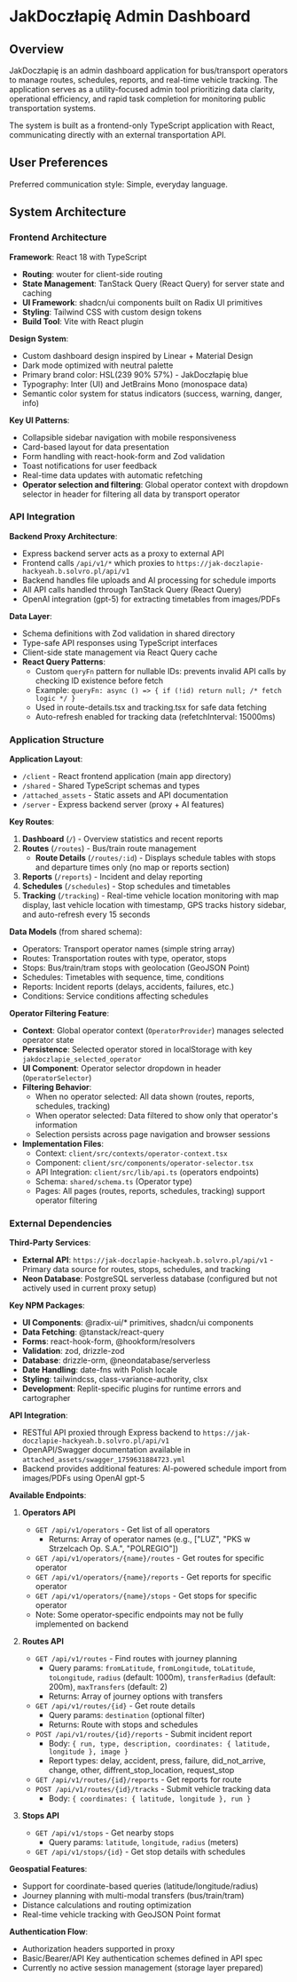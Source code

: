 # JakDoczłapię Admin Dashboard

## Overview

JakDoczłapię is an admin dashboard application for bus/transport operators to manage routes, schedules, reports, and real-time vehicle tracking. The application serves as a utility-focused admin tool prioritizing data clarity, operational efficiency, and rapid task completion for monitoring public transportation systems.

The system is built as a frontend-only TypeScript application with React, communicating directly with an external transportation API.

## User Preferences

Preferred communication style: Simple, everyday language.

## System Architecture

### Frontend Architecture

**Framework**: React 18 with TypeScript
- **Routing**: wouter for client-side routing
- **State Management**: TanStack Query (React Query) for server state and caching
- **UI Framework**: shadcn/ui components built on Radix UI primitives
- **Styling**: Tailwind CSS with custom design tokens
- **Build Tool**: Vite with React plugin

**Design System**:
- Custom dashboard design inspired by Linear + Material Design
- Dark mode optimized with neutral palette
- Primary brand color: HSL(239 90% 57%) - JakDoczłapię blue
- Typography: Inter (UI) and JetBrains Mono (monospace data)
- Semantic color system for status indicators (success, warning, danger, info)

**Key UI Patterns**:
- Collapsible sidebar navigation with mobile responsiveness
- Card-based layout for data presentation
- Form handling with react-hook-form and Zod validation
- Toast notifications for user feedback
- Real-time data updates with automatic refetching
- **Operator selection and filtering**: Global operator context with dropdown selector in header for filtering all data by transport operator

### API Integration

**Backend Proxy Architecture**:
- Express backend server acts as a proxy to external API
- Frontend calls `/api/v1/*` which proxies to `https://jak-doczlapie-hackyeah.b.solvro.pl/api/v1`
- Backend handles file uploads and AI processing for schedule imports
- All API calls handled through TanStack Query (React Query)
- OpenAI integration (gpt-5) for extracting timetables from images/PDFs

**Data Layer**:
- Schema definitions with Zod validation in shared directory
- Type-safe API responses using TypeScript interfaces
- Client-side state management via React Query cache
- **React Query Patterns**:
  - Custom `queryFn` pattern for nullable IDs: prevents invalid API calls by checking ID existence before fetch
  - Example: `queryFn: async () => { if (!id) return null; /* fetch logic */ }`
  - Used in route-details.tsx and tracking.tsx for safe data fetching
  - Auto-refresh enabled for tracking data (refetchInterval: 15000ms)

### Application Structure

**Application Layout**:
- `/client` - React frontend application (main app directory)
- `/shared` - Shared TypeScript schemas and types
- `/attached_assets` - Static assets and API documentation
- `/server` - Express backend server (proxy + AI features)

**Key Routes**:
1. **Dashboard** (`/`) - Overview statistics and recent reports
2. **Routes** (`/routes`) - Bus/train route management
   - **Route Details** (`/routes/:id`) - Displays schedule tables with stops and departure times only (no map or reports section)
3. **Reports** (`/reports`) - Incident and delay reporting
4. **Schedules** (`/schedules`) - Stop schedules and timetables
5. **Tracking** (`/tracking`) - Real-time vehicle location monitoring with map display, last vehicle location with timestamp, GPS tracks history sidebar, and auto-refresh every 15 seconds

**Data Models** (from shared schema):
- Operators: Transport operator names (simple string array)
- Routes: Transportation routes with type, operator, stops
- Stops: Bus/train/tram stops with geolocation (GeoJSON Point)
- Schedules: Timetables with sequence, time, conditions
- Reports: Incident reports (delays, accidents, failures, etc.)
- Conditions: Service conditions affecting schedules

**Operator Filtering Feature**:
- **Context**: Global operator context (`OperatorProvider`) manages selected operator state
- **Persistence**: Selected operator stored in localStorage with key `jakdoczlapie_selected_operator`
- **UI Component**: Operator selector dropdown in header (`OperatorSelector`)
- **Filtering Behavior**:
  - When no operator selected: All data shown (routes, reports, schedules, tracking)
  - When operator selected: Data filtered to show only that operator's information
  - Selection persists across page navigation and browser sessions
- **Implementation Files**:
  - Context: `client/src/contexts/operator-context.tsx`
  - Component: `client/src/components/operator-selector.tsx`
  - API Integration: `client/src/lib/api.ts` (operators endpoints)
  - Schema: `shared/schema.ts` (Operator type)
  - Pages: All pages (routes, reports, schedules, tracking) support operator filtering

### External Dependencies

**Third-Party Services**:
- **External API**: `https://jak-doczlapie-hackyeah.b.solvro.pl/api/v1` - Primary data source for routes, stops, schedules, and tracking
- **Neon Database**: PostgreSQL serverless database (configured but not actively used in current proxy setup)

**Key NPM Packages**:
- **UI Components**: @radix-ui/* primitives, shadcn/ui components
- **Data Fetching**: @tanstack/react-query
- **Forms**: react-hook-form, @hookform/resolvers
- **Validation**: zod, drizzle-zod
- **Database**: drizzle-orm, @neondatabase/serverless
- **Date Handling**: date-fns with Polish locale
- **Styling**: tailwindcss, class-variance-authority, clsx
- **Development**: Replit-specific plugins for runtime errors and cartographer

**API Integration**:
- RESTful API proxied through Express backend to `https://jak-doczlapie-hackyeah.b.solvro.pl/api/v1`
- OpenAPI/Swagger documentation available in `attached_assets/swagger_1759631884723.yml`
- Backend provides additional features: AI-powered schedule import from images/PDFs using OpenAI gpt-5

**Available Endpoints**:

1. **Operators API**
   - `GET /api/v1/operators` - Get list of all operators
     - Returns: Array of operator names (e.g., ["LUZ", "PKS w Strzelcach Op. S.A.", "POLREGIO"])
   - `GET /api/v1/operators/{name}/routes` - Get routes for specific operator
   - `GET /api/v1/operators/{name}/reports` - Get reports for specific operator
   - `GET /api/v1/operators/{name}/stops` - Get stops for specific operator
   - Note: Some operator-specific endpoints may not be fully implemented on backend

2. **Routes API**
   - `GET /api/v1/routes` - Find routes with journey planning
     - Query params: `fromLatitude`, `fromLongitude`, `toLatitude`, `toLongitude`, `radius` (default: 1000m), `transferRadius` (default: 200m), `maxTransfers` (default: 2)
     - Returns: Array of journey options with transfers
   - `GET /api/v1/routes/{id}` - Get route details
     - Query params: `destination` (optional filter)
     - Returns: Route with stops and schedules
   - `POST /api/v1/routes/{id}/reports` - Submit incident report
     - Body: `{ run, type, description, coordinates: { latitude, longitude }, image }`
     - Report types: delay, accident, press, failure, did_not_arrive, change, other, diffrent_stop_location, request_stop
   - `GET /api/v1/routes/{id}/reports` - Get reports for route
   - `POST /api/v1/routes/{id}/tracks` - Submit vehicle tracking data
     - Body: `{ coordinates: { latitude, longitude }, run }`

3. **Stops API**
   - `GET /api/v1/stops` - Get nearby stops
     - Query params: `latitude`, `longitude`, `radius` (meters)
   - `GET /api/v1/stops/{id}` - Get stop details with schedules

**Geospatial Features**:
- Support for coordinate-based queries (latitude/longitude/radius)
- Journey planning with multi-modal transfers (bus/train/tram)
- Distance calculations and routing optimization
- Real-time vehicle tracking with GeoJSON Point format

**Authentication Flow**:
- Authorization headers supported in proxy
- Basic/Bearer/API Key authentication schemes defined in API spec
- Currently no active session management (storage layer prepared)